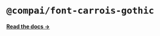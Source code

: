 # `@compai/font-carrois-gothic`

[**Read the docs &rarr;**](https://components.ai/docs/typefaces/carrois-gothic)
